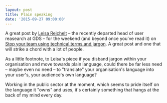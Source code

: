 ```yaml
---
layout: post
title: Plain speaking
date: '2015-09-27 09:00:00'
---
```


A great post by [Leisa Reichelt](https://twitter.com/leisa) – the recently departed head of user reasearch at GDS – for the weekend (and beyond once you've read it) on [Stop your team using technical terms and jargon](http://www.disambiguity.com/stop-your-team-using-technical-terms-and-jargon/). A great post and one that will strike a chord with a lot of people.

As a little footnote, to Leisa's piece if you disband jargon within your organisation and move towards plain language, could there be far less need – maybe even no need – to "translate" your organisation's language into your user's, your audience's own language?

Working in the public sector at the moment, which seems to pride itself on the language it "owns" and uses, it's certainly something that hangs at the back of my mind every day.
